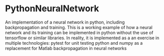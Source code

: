 # PythonNeuralNetwork
An implementation of a neural network in python, including backpropagation and training.
This is a working example of how a neural network and its training can be implemented in python without the use of tensorflow or similar libraries. In reality, it is implemented as a an exercise in multiple technologies:
pytest for unit testing
python and numpy as a replacement for Matlab
backpropagation in neural networks
